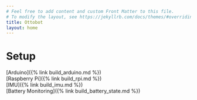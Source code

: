 ```yaml
---
# Feel free to add content and custom Front Matter to this file.
# To modify the layout, see https://jekyllrb.com/docs/themes/#overriding-theme-defaults
title: Ottobot
layout: home
---
```


# Setup
[Arduino]({% link build_arduino.md %})  
[Raspberry Pi]({% link build_rpi.md %})  
[IMU]({% link build_imu.md %})  
[Battery Monitoring]({% link build_battery_state.md %})  
